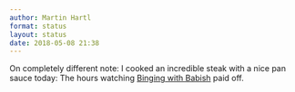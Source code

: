 ```yaml
---
author: Martin Hartl
format: status
layout: status
date: 2018-05-08 21:38
---
```

On completely different note: I cooked an incredible steak with a nice pan sauce today: The hours watching [Binging with Babish](https://m.youtube.com/channel/UCJHA_jMfCvEnv-3kRjTCQXw) paid off.